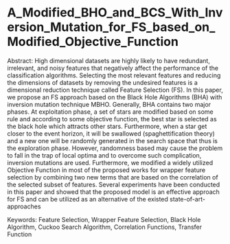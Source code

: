 # A_Modified_BHO_and_BCS_With_Inversion_Mutation_for_FS_based_on_Modified_Objective_Function

Abstract: High dimensional datasets are highly likely to have redundant, irrelevant, and noisy features that negatively affect the performance of the classification algorithms. Selecting the most relevant features and reducing the dimensions of datasets by removing the undesired features is a dimensional reduction technique called Feature Selection (FS). In this paper, we propose an FS approach based on the Black Hole Algorithms (BHA) with inversion mutation technique MBHO. Generally, BHA contains two major phases. At exploitation phase, a set of stars are modified based on some rule and according to some objective function, the best star is selected as the black hole which attracts other stars. Furthermore, when a star get closer to the event horizon, it will be swallowed (spaghettification theory) and a new one will be randomly generated in the search space that thus is the exploration phase. However, randomness based may cause the problem to fall in the trap of local optima and to overcome such complication, inversion mutations are used. Furthermore, we modified a widely utilized Objective Function in most of the proposed works for wrapper feature selection by combining two new terms that are based on the correlation of the selected subset of features. Several experiments have been conducted in this paper and showed that the proposed model is an effective approach for FS and can be utilized as an alternative of the existed state-of-art-approaches

Keywords: Feature Selection, Wrapper Feature Selection, Black Hole Algorithm, Cuckoo Search Algorithm, Correlation Functions, Transfer Function

